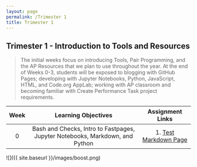 ```yaml
---
layout: page
permalink: /Trimester 1
title: Trimester 1
---
```

## Trimester 1 - Introduction to Tools and Resources
> The initial weeks focus on introducing Tools, Pair Programming, and the AP Resources that we plan to use throughout the year. At the end of Weeks 0-3, students will be exposed to blogging with GitHub Pages; developing with Jupyter Notebooks, Python, JavaScript, HTML, and Code.org AppLab; working with AP classroom and becoming familiar with Create Performance Task project requirements.

|   Week   |   Learning Objectives   |          Assignment Links          |
|  :----:  |        :------:         |     :-------------------------:    |
|    0     | Bash and Checks, Intro to Fastpages, Jupyter Notebooks, Markdown, and Python | 1. [Test Markdown Page](https://rey444.github.io/shreya/tri1/2022/08/24/My-Favorite-Cars-List.html) |

![]({{ site.baseurl }}/images/boost.png)
